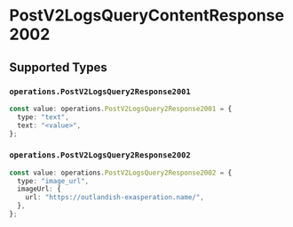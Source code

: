 # PostV2LogsQueryContentResponse2002


## Supported Types

### `operations.PostV2LogsQuery2Response2001`

```typescript
const value: operations.PostV2LogsQuery2Response2001 = {
  type: "text",
  text: "<value>",
};
```

### `operations.PostV2LogsQuery2Response2002`

```typescript
const value: operations.PostV2LogsQuery2Response2002 = {
  type: "image_url",
  imageUrl: {
    url: "https://outlandish-exasperation.name/",
  },
};
```

